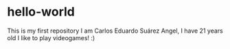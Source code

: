 # hello-world
This is my first repository
I am Carlos Eduardo Suárez Angel, I have 21 years old
I like to play videogames! :)
